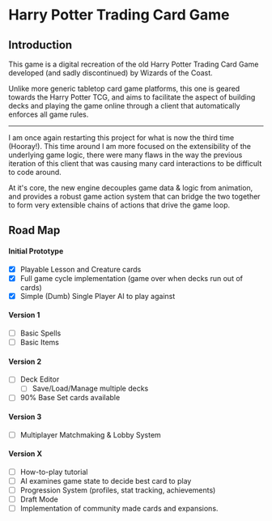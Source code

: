# Harry Potter Trading Card Game

## Introduction
This game is a digital recreation of the old Harry Potter Trading Card Game developed (and sadly discontinued) by Wizards of the Coast.

Unlike more generic tabletop card game platforms, this one is geared towards the Harry Potter TCG, and aims to facilitate the aspect of building decks and playing the game online through a client that automatically enforces all game rules.
     

---
I am once again restarting this project for what is now the third time (Hooray!). This time around I am more focused on the extensibility of the underlying game logic, there were many flaws in the way the previous iteration of this client that was causing many card interactions to be difficult to code around.

At it's core, the new engine decouples game data & logic from animation, and provides a robust game action system that can bridge the two together to form very extensible chains of actions that drive the game loop.


## Road Map

#### Initial Prototype
* [x] Playable Lesson and Creature cards
* [x] Full game cycle implementation (game over when decks run out of cards)
* [x] Simple (Dumb) Single Player AI to play against

#### Version 1
* [ ] Basic Spells
* [ ] Basic Items

#### Version 2
* [ ] Deck Editor
    * [ ] Save/Load/Manage multiple decks
* [ ] 90% Base Set cards available

#### Version 3
* [ ] Multiplayer Matchmaking & Lobby System

#### Version X
* [ ] How-to-play tutorial
* [ ] AI examines game state to decide best card to play
* [ ] Progression System (profiles, stat tracking, achievements)
* [ ] Draft Mode
* [ ] Implementation of community made cards and expansions.